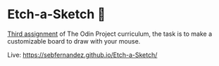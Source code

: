 # Etch-a-Sketch :pencil:

[Third assignment](https://www.theodinproject.com/lessons/etch-a-sketch-project) of The Odin Project curriculum, the task is to make a customizable board to draw with your mouse.

Live: https://sebfernandez.github.io/Etch-a-Sketch/
